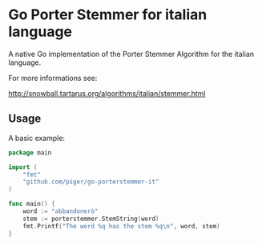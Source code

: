 # Go Porter Stemmer for italian language

A native Go implementation of the Porter Stemmer Algorithm for the italian language.

For more informations see:

http://snowball.tartarus.org/algorithms/italian/stemmer.html

## Usage

A basic example:

``` go
package main

import (
	"fmt"
	"github.com/piger/go-porterstemmer-it"
)

func main() {
	word := "abbandonerò"
	stem := porterstemmer.StemString(word)
	fmt.Printf("The word %q has the stem %q\n", word, stem)
}
```
